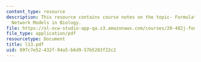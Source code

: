 ```yaml
---
content_type: resource
description: This resource contains course notes on the topic- Formulating and Simulating
  Network Models in Biology.
file: https://ol-ocw-studio-app-qa.s3.amazonaws.com/courses/20-482j-foundations-of-algorithms-and-computational-techniques-in-systems-biology-spring-2006/897c7e52432f94a5b6d957b5283f22c2_l13.pdf
file_type: application/pdf
resourcetype: Document
title: l13.pdf
uid: 897c7e52-432f-94a5-b6d9-57b5283f22c2
---
```

